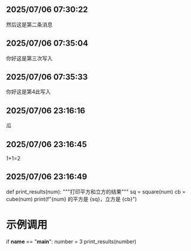 ## 2025/07/06 07:30:22
然后这是第二条消息

## 2025/07/06 07:35:04
你好这是第三次写入

## 2025/07/06 07:35:33
你好这是第4此写入

## 2025/07/06 23:16:16
瓜

## 2025/07/06 23:16:45
1+1=2

## 2025/07/06 23:16:49
def print_results(num):
    """打印平方和立方的结果"""
    sq = square(num)
    cb = cube(num)
    print(f"{num} 的平方是 {sq}，立方是 {cb}")

# 示例调用
if __name__ == "__main__":
    number = 3
    print_results(number)
